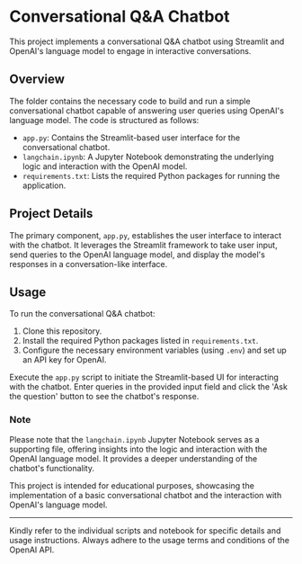 # Conversational Q&A Chatbot

This project implements a conversational Q&A chatbot using Streamlit and OpenAI's language model to engage in interactive conversations.

## Overview
The folder contains the necessary code to build and run a simple conversational chatbot capable of answering user queries using OpenAI's language model. The code is structured as follows:

- `app.py`: Contains the Streamlit-based user interface for the conversational chatbot.
- `langchain.ipynb`: A Jupyter Notebook demonstrating the underlying logic and interaction with the OpenAI model.
- `requirements.txt`: Lists the required Python packages for running the application.

## Project Details
The primary component, `app.py`, establishes the user interface to interact with the chatbot. It leverages the Streamlit framework to take user input, send queries to the OpenAI language model, and display the model's responses in a conversation-like interface.

## Usage
To run the conversational Q&A chatbot:
1. Clone this repository.
2. Install the required Python packages listed in `requirements.txt`.
3. Configure the necessary environment variables (using `.env`) and set up an API key for OpenAI.

Execute the `app.py` script to initiate the Streamlit-based UI for interacting with the chatbot. Enter queries in the provided input field and click the 'Ask the question' button to see the chatbot's response.

### Note
Please note that the `langchain.ipynb` Jupyter Notebook serves as a supporting file, offering insights into the logic and interaction with the OpenAI language model. It provides a deeper understanding of the chatbot's functionality.

This project is intended for educational purposes, showcasing the implementation of a basic conversational chatbot and the interaction with OpenAI's language model.

---
Kindly refer to the individual scripts and notebook for specific details and usage instructions. Always adhere to the usage terms and conditions of the OpenAI API.
